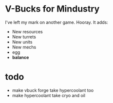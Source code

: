 # V-Bucks for Mindustry
I've left my mark on another game. Hooray.
It adds:
* New resources
* New turrets
* New units
* New mechs
* egg
* **balance**

# todo
* make vbuck forge take hypercoolant too
* make hypercoolant take cryo and oil
